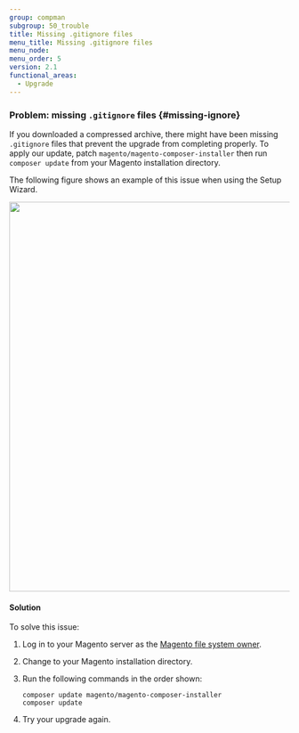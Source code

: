 ```yaml
---
group: compman
subgroup: 50_trouble
title: Missing .gitignore files
menu_title: Missing .gitignore files
menu_node:
menu_order: 5
version: 2.1
functional_areas:
  - Upgrade
---
```


### Problem: missing `.gitignore` files {#missing-ignore}

If you downloaded a compressed archive, there might have been missing `.gitignore` files that prevent the upgrade from completing properly. To apply our update, patch `magento/magento-composer-installer` then run `composer update` from your Magento installation directory. 

The following figure shows an example of this issue when using the Setup Wizard.

<img src="{{ site.baseurl }}/common/images/upgr_gitignore-err.png" width="700px">

#### Solution

To solve this issue:

1.	Log in to your Magento server as the <a href="{{ page.baseurl }}/install-gde/prereq/apache-user.html">Magento file system owner</a>.
2.	Change to your Magento installation directory.
3.	Run the following commands in the order shown:

		composer update magento/magento-composer-installer
		composer update

4.	Try your upgrade again.
